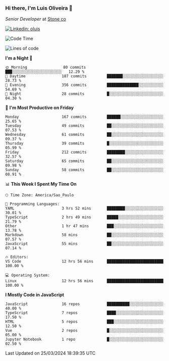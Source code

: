 ### Hi there, I'm Luis Oliveira 👋
*Senior Developer* at [Stone co](https://www.stone.com.br)  

[![Linkedin: oluis](https://img.shields.io/badge/-ooluis-blue?style=flat-square&logo=Linkedin&logoColor=white&link=https://www.linkedin.com/in/ooluis)](https://www.linkedin.com/in/ooluis/)

<!--START_SECTION:waka-->
![Code Time](http://img.shields.io/badge/Code%20Time-3%2C920%20hrs%2045%20mins-blue)

![Lines of code](https://img.shields.io/badge/From%20Hello%20World%20I%27ve%20Written-355.3%20thousand%20lines%20of%20code-blue)

**I'm a Night 🦉** 

```text
🌞 Morning                80 commits          ███░░░░░░░░░░░░░░░░░░░░░░   12.29 % 
🌆 Daytime                187 commits         ███████░░░░░░░░░░░░░░░░░░   28.73 % 
🌃 Evening                356 commits         ██████████████░░░░░░░░░░░   54.69 % 
🌙 Night                  28 commits          █░░░░░░░░░░░░░░░░░░░░░░░░   04.30 % 
```
📅 **I'm Most Productive on Friday** 

```text
Monday                   167 commits         ██████░░░░░░░░░░░░░░░░░░░   25.65 % 
Tuesday                  49 commits          ██░░░░░░░░░░░░░░░░░░░░░░░   07.53 % 
Wednesday                61 commits          ██░░░░░░░░░░░░░░░░░░░░░░░   09.37 % 
Thursday                 39 commits          █░░░░░░░░░░░░░░░░░░░░░░░░   05.99 % 
Friday                   212 commits         ████████░░░░░░░░░░░░░░░░░   32.57 % 
Saturday                 65 commits          ██░░░░░░░░░░░░░░░░░░░░░░░   09.98 % 
Sunday                   58 commits          ██░░░░░░░░░░░░░░░░░░░░░░░   08.91 % 
```


📊 **This Week I Spent My Time On** 

```text
🕑︎ Time Zone: America/Sao_Paulo

💬 Programming Languages: 
YAML                     3 hrs 52 mins       ████████░░░░░░░░░░░░░░░░░   30.01 % 
TypeScript               2 hrs 49 mins       █████░░░░░░░░░░░░░░░░░░░░   21.79 % 
Other                    1 hr 47 mins        ███░░░░░░░░░░░░░░░░░░░░░░   13.78 % 
Markdown                 58 mins             ██░░░░░░░░░░░░░░░░░░░░░░░   07.57 % 
JavaScript               55 mins             ██░░░░░░░░░░░░░░░░░░░░░░░   07.14 % 

🔥 Editors: 
VS Code                  12 hrs 56 mins      █████████████████████████   100.00 % 

💻 Operating System: 
Linux                    12 hrs 56 mins      █████████████████████████   100.00 % 
```

**I Mostly Code in JavaScript** 

```text
JavaScript               16 repos            ██████████░░░░░░░░░░░░░░░   40.00 % 
TypeScript               7 repos             ████░░░░░░░░░░░░░░░░░░░░░   17.50 % 
HTML                     5 repos             ███░░░░░░░░░░░░░░░░░░░░░░   12.50 % 
Vue                      2 repos             █░░░░░░░░░░░░░░░░░░░░░░░░   05.00 % 
Jupyter Notebook         1 repo              █░░░░░░░░░░░░░░░░░░░░░░░░   02.50 % 
```




 Last Updated on 25/03/2024 18:39:35 UTC
<!--END_SECTION:waka-->
